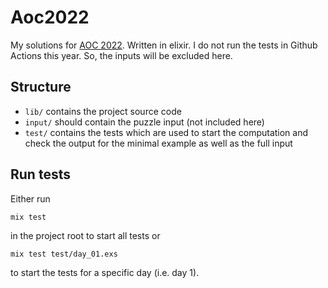 # Aoc2022

My solutions for [AOC 2022](https://adventofcode.com/2022/). Written in elixir. I do not
run the tests in Github Actions this year. So, the inputs will be excluded here.

## Structure

* `lib/` contains the project source code
* `input/` should contain the puzzle input (not included here)
* `test/` contains the tests which are used to start the computation and check the output
for the minimal example as well as the full input

## Run tests

Either run

```shell
mix test
```

in the project root to start all tests or

```shell
mix test test/day_01.exs
```

to start the tests for a specific day (i.e. day 1).
